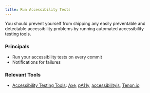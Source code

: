 ```yaml
---
title: Run Accessibility Tests
---
```


You should prevent yourself from shipping any easily preventable and detectable accessibility problems by running automated accessibility testing tools.

### Principals

- Run your accessibility tests on every commit
- Notifications for failures

### Relevant Tools

- [Accessibility Testing Tools](https://css-tricks.com/accessibility-testing-tools/): [Axe](https://github.com/dequelabs/axe-cli), [pA11y](https://github.com/pa11y/pa11y), [accessibilityjs](https://github.com/github/accessibilityjs), [Tenon.io](https://tenon.io/getcode.php)
